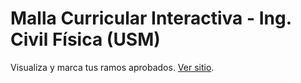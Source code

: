 # Malla Curricular Interactiva - Ing. Civil Física (USM)
Visualiza y marca tus ramos aprobados. [Ver sitio]([https://tu-usuario.github.io/malla-carrera/](https://github.com/mmorenoo444/icfusm)).
